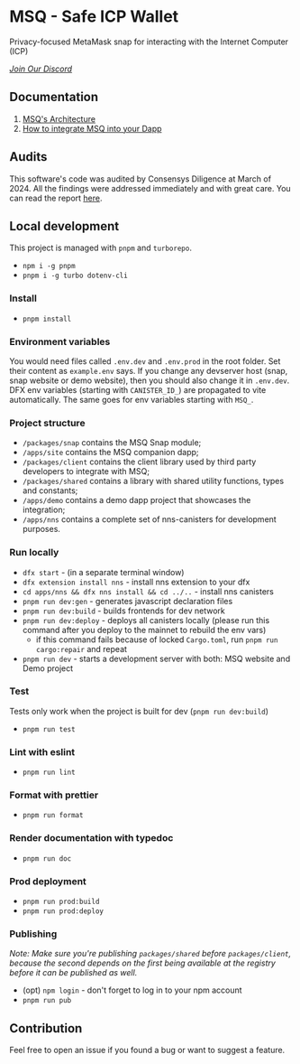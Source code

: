 # MSQ - Safe ICP Wallet

Privacy-focused MetaMask snap for interacting with the Internet Computer (ICP)

*[Join Our Discord](https://discord.gg/RMxyF5Huhs)*

## Documentation

1. [MSQ's Architecture](./documentation/architecture.md)
2. [How to integrate MSQ into your Dapp](./documentation/integration.md)

## Audits

This software's code was audited by Consensys Diligence at March of 2024. All the findings were addressed immediately and with great care. You can read the report [here](https://consensys.io/diligence/audits/2024/03/msq-snap/).

## Local development

This project is managed with `pnpm` and `turborepo`.

* `npm i -g pnpm`
* `pnpm i -g turbo dotenv-cli`

### Install

* `pnpm install`

### Environment variables

You would need files called `.env.dev` and `.env.prod` in the root folder. Set their content as `example.env` says.
If you change any devserver host (snap, snap website or demo website), then you should also change it in `.env.dev`.
DFX env variables (starting with `CANISTER_ID_`) are propagated to vite automatically. The same goes for env variables starting with `MSQ_`.

### Project structure

* `/packages/snap` contains the MSQ Snap module;
* `/apps/site` contains the MSQ companion dapp;
* `/packages/client` contains the client library used by third party developers to integrate with MSQ;
* `/packages/shared` contains a library with shared utility functions, types and constants;
* `/apps/demo` contains a demo dapp project that showcases the integration;
* `/apps/nns` contains a complete set of nns-canisters for development purposes.

### Run locally

* `dfx start` - (in a separate terminal window)
* `dfx extension install nns` - install nns extension to your dfx
* `cd apps/nns && dfx nns install && cd ../..` - install nns canisters
* `pnpm run dev:gen` - generates javascript declaration files
* `pnpm run dev:build` - builds frontends for dev network
* `pnpm run dev:deploy` - deploys all canisters locally (please run this command after you deploy to the mainnet to rebuild the env vars)
  * if this command fails because of locked `Cargo.toml`, run `pnpm run cargo:repair` and repeat
* `pnpm run dev` - starts a development server with both: MSQ website and Demo project

### Test

Tests only work when the project is built for dev (`pnpm run dev:build`)

* `pnpm run test`

### Lint with eslint

* `pnpm run lint`

### Format with prettier

* `pnpm run format`

### Render documentation with typedoc

* `pnpm run doc`

### Prod deployment

* `pnpm run prod:build`
* `pnpm run prod:deploy`

### Publishing

*Note: Make sure you're publishing `packages/shared` before `packages/client`, because the second depends on the first being available at the registry before it can be published as well.*

* (opt) `npm login` - don't forget to log in to your npm account
* `pnpm run pub`

## Contribution

Feel free to open an issue if you found a bug or want to suggest a feature.

